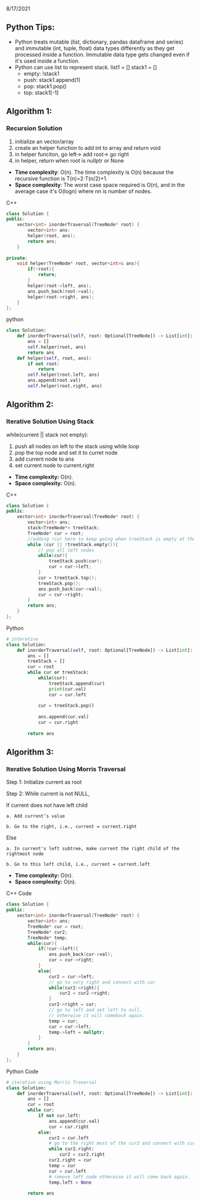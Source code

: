 8/17/2021
## Python Tips:
- Python treats mutable (list, dictionary, pandas dataframe and series) and immutable (int, tuple, float) data types differently as they get processed inside a function. Immutable data type gets changed even if it's used inside a function.
- Python can use list to represent stack. list1 = [] stack1 = []
  - empty: !stack1
  - push: stack1.append(1)
  - pop: stack1.pop()
  - top: stack1[-1]


## Algorithm 1:
### Recursion Solution
1. initialize an vector/array
2. create an helper function to add int to array and return void
3. in helper funciton, go left-> add root-> go right
4. in helper, return when root is nullptr or None

- **Time complexity**: O(n). The time complexity is O(n) because the recursive function is T(n)=2⋅T(n/2)+1.
- **Space complexity**: The worst case space required is O(n), and in the average case it's O(logn) where nn is number of nodes.

C++
```c++
class Solution {
public:
    vector<int> inorderTraversal(TreeNode* root) {
        vector<int> ans;
        helper(root, ans);
        return ans;
    }
    
private:
    void helper(TreeNode* root, vector<int>& ans){
        if(!root){
            return;
        }
        helper(root->left, ans);
        ans.push_back(root->val);
        helper(root->right, ans);
    }
};
```
python
```python
class Solution:
    def inorderTraversal(self, root: Optional[TreeNode]) -> List[int]:
        ans = []
        self.helper(root, ans)
        return ans
    def helper(self, root, ans):
        if not root:
            return
        self.helper(root.left, ans)
        ans.append(root.val)
        self.helper(root.right, ans)
```

## Algorithm 2:
### Iterative Solution Using Stack
while(current || stack not empty):
1. push all nodes on left to the stack using while loop
2. pop the top node and set it to curret node
3. add current node to ans
4. set current node to current.right

- **Time complexity:** O(n). 
- **Space complexity:** O(n).


C++
``` c++
class Solution {
public:
    vector<int> inorderTraversal(TreeNode* root) {
        vector<int> ans;
        stack<TreeNode*> treeStack;
        TreeNode* cur = root;
        //adding !cur here to keep going when treeStack is empty at the begining
        while (cur || !treeStack.empty()){
            // pop all left nodes 
            while(cur){
                treeStack.push(cur);
                cur = cur->left;
            }
            cur = treeStack.top();
            treeStack.pop();
            ans.push_back(cur->val);
            cur = cur->right;
        }
        return ans;
    }
};
```

Python
```python
# interative 
class Solution:
    def inorderTraversal(self, root: Optional[TreeNode]) -> List[int]:
        ans = []
        treeStack = []
        cur = root
        while cur or treeStack:
            while(cur):
                treeStack.append(cur)
                print(cur.val)
                cur = cur.left
    
            cur = treeStack.pop()
            
            ans.append(cur.val)
            cur = cur.right
        
        return ans
```

## Algorithm 3:
### Iterative Solution Using Morris Traversal

Step 1: Initialize current as root

Step 2: While current is not NULL,

If current does not have left child

    a. Add current’s value

    b. Go to the right, i.e., current = current.right

Else

    a. In current's left subtree, make current the right child of the rightmost node

    b. Go to this left child, i.e., current = current.left
    
- **Time complexity:** O(n).
- **Space complexity:** O(n).


C++ Code
``` c++
class Solution {
public:
    vector<int> inorderTraversal(TreeNode* root) {
        vector<int> ans;
        TreeNode* cur = root;
        TreeNode* cur2;
        TreeNode* temp;
        while(cur){
            if(!cur->left){
                ans.push_back(cur->val);
                cur = cur->right;
            }
            else{
                cur2 = cur->left;
                // go to very right and connect with cur
                while(cur2->right){
                    cur2 = cur2->right;
                }
                cur2->right = cur;
                // go to left and set left to null.
                // otherwise it will comeback again.
                temp = cur;
                cur = cur->left;
                temp->left = nullptr;
            }
        }
        return ans;
    }
};
```

Python Code
``` python
# iterative using Morris Traversal
class Solution:
    def inorderTraversal(self, root: Optional[TreeNode]) -> List[int]:
        ans = []
        cur = root
        while cur:
            if not cur.left:
                ans.append(cur.val)
                cur = cur.right
            else:
                cur2 = cur.left
                # go to the right most of the cur2 and connect with cur
                while cur2.right:
                    cur2 = cur2.right
                cur2.right = cur
                temp = cur
                cur = cur.left
                # remove left node otherwise it will come back again. 
                temp.left = None
        
        return ans
```


